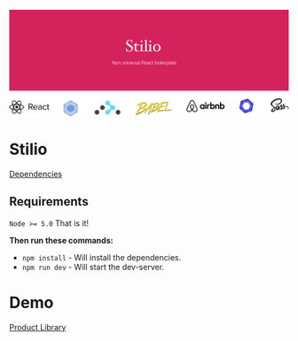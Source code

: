 ![Stilio](/banner.jpg)

# Stilio

[Dependencies](https://david-dm.org/pontusab/stilio.svg)

## Requirements
`Node >= 5.0`
That is it!

**Then run these commands:**
- `npm install` - Will install the dependencies.
- `npm run dev` - Will start the dev-server.


Demo
======

[Product Library](http://izettle.bubba.cc)
